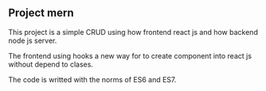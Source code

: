 ## Project mern

This project is a simple CRUD using how frontend react js and how backend node js server.

The frontend using hooks a new way for to create component into react js without depend to clases.

The code is writted with the norms of ES6 and ES7.
